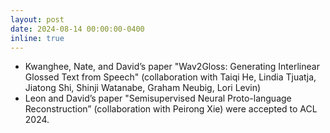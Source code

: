 ```yaml
---
layout: post
date: 2024-08-14 00:00:00-0400
inline: true
---
```


* Kwanghee, Nate, and David&rsquo;s paper "Wav2Gloss: Generating Interlinear Glossed Text from Speech" (collaboration with Taiqi He, Lindia Tjuatja, Jiatong Shi, Shinji Watanabe, Graham Neubig, Lori Levin)
* Leon and David&rsquo;s paper "Semisupervised Neural Proto-language Reconstruction” (collaboration with Peirong Xie)
were accepted to ACL 2024.
